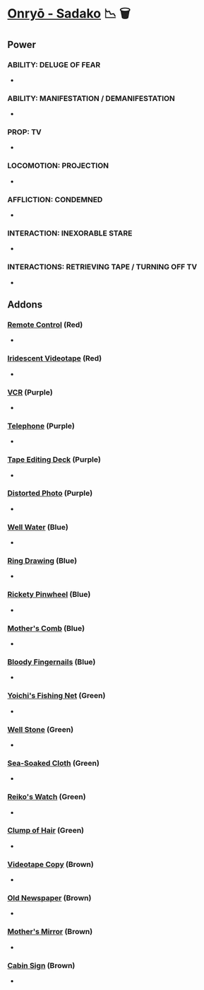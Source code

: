 # [Onryō - Sadako](<https://deadbydaylight.wiki.gg/wiki/Sadako_Yamamura>) 📉 🗑️

## Power

### ABILITY: DELUGE OF FEAR

-


### ABILITY: MANIFESTATION / DEMANIFESTATION

-


### PROP: TV

-


### LOCOMOTION: PROJECTION

-


### AFFLICTION: CONDEMNED

-


### INTERACTION: INEXORABLE STARE

-


### INTERACTIONS: RETRIEVING TAPE / TURNING OFF TV

-


## Addons

### [Remote Control](<https://deadbydaylight.wiki.gg/wiki/Remote_Control>) (Red)

-


### [Iridescent Videotape](<https://deadbydaylight.wiki.gg/wiki/Iridescent_Videotape>) (Red)

-


### [VCR](<https://deadbydaylight.wiki.gg/wiki/VCR>) (Purple)

-


### [Telephone](<https://deadbydaylight.wiki.gg/wiki/Telephone>) (Purple)

-


### [Tape Editing Deck](<https://deadbydaylight.wiki.gg/wiki/Tape_Editing_Deck>) (Purple)

-


### [Distorted Photo](<https://deadbydaylight.wiki.gg/wiki/Distorted_Photo>) (Purple)

-


### [Well Water](<https://deadbydaylight.wiki.gg/wiki/Well_Water>) (Blue)

-


### [Ring Drawing](<https://deadbydaylight.wiki.gg/wiki/Ring_Drawing>) (Blue)

-


### [Rickety Pinwheel](<https://deadbydaylight.wiki.gg/wiki/Rickety_Pinwheel>) (Blue)

-


### [Mother's Comb](<https://deadbydaylight.wiki.gg/wiki/Mother%27s_Comb>) (Blue)

-


### [Bloody Fingernails](<https://deadbydaylight.wiki.gg/wiki/Bloody_Fingernails>) (Blue)

-


### [Yoichi's Fishing Net](<https://deadbydaylight.wiki.gg/wiki/Yoichi%27s_Fishing_Net>) (Green)

-


### [Well Stone](<https://deadbydaylight.wiki.gg/wiki/Well_Stone>) (Green)

-


### [Sea-Soaked Cloth](<https://deadbydaylight.wiki.gg/wiki/Sea-Soaked_Cloth>) (Green)

-


### [Reiko's Watch](<https://deadbydaylight.wiki.gg/wiki/Reiko%27s_Watch>) (Green)

-


### [Clump of Hair](<https://deadbydaylight.wiki.gg/wiki/Clump_of_Hair>) (Green)

-


### [Videotape Copy](<https://deadbydaylight.wiki.gg/wiki/Videotape_Copy>) (Brown)

-


### [Old Newspaper](<https://deadbydaylight.wiki.gg/wiki/Old_Newspaper>) (Brown)

-


### [Mother's Mirror](<https://deadbydaylight.wiki.gg/wiki/Mother%27s_Mirror>) (Brown)

-


### [Cabin Sign](<https://deadbydaylight.wiki.gg/wiki/Cabin_Sign>) (Brown)

-
